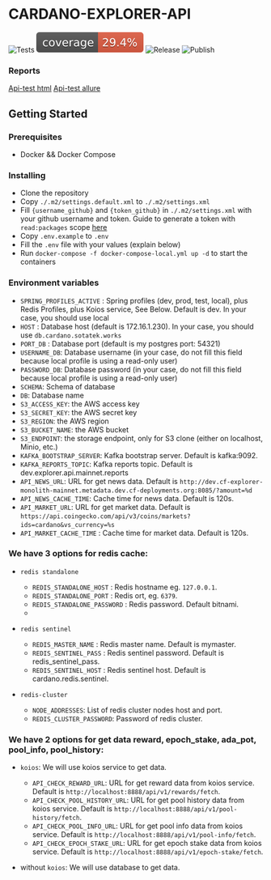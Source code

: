 # CARDANO-EXPLORER-API

<p align="left">
<img alt="Tests" src="https://github.com/cardano-foundation/cf-explorer-api/actions/workflows/tests.yaml/badge.svg" />
<img alt="Coverage" src="https://github.com/cardano-foundation/cf-explorer-api/blob/gh-pages/badges/jacoco.svg?raw=true" />
<img alt="Release" src="https://github.com/cardano-foundation/cf-explorer-api/actions/workflows/release.yaml/badge.svg?branch=main" />
<img alt="Publish" src="https://github.com/cardano-foundation/cf-explorer-api/actions/workflows/publish.yaml/badge.svg?branch=main" />
</p>

### Reports
[Api-test html](https://cardano-foundation.github.io/cf-explorer-api/html-report/reporthtml.html)
[Api-test allure](https://cardano-foundation.github.io/cf-explorer-api/allure/)
 
## Getting Started

### Prerequisites

- Docker && Docker Compose

### Installing

- Clone the repository
- Copy `./.m2/settings.default.xml` to `./.m2/settings.xml` 
- Fill `{username_github}` and `{token_github}` in `./.m2/settings.xml` with your github username and token. Guide to generate a token with `read:packages` scope [here](https://docs.github.com/en/authentication/keeping-your-account-and-data-secure/creating-a-personal-access-token#creating-a-personal-access-token-classic)
- Copy `.env.example`  to `.env`
- Fill the `.env` file with your values (explain below)
- Run `docker-compose -f docker-compose-local.yml up -d` to start the containers


### Environment variables

- `SPRING_PROFILES_ACTIVE` : Spring profiles (dev, prod, test, local), plus Redis Profiles, plus Koios service, See Below. Default is dev. In your case, you should use local
- `HOST` : Database host (default is 172.16.1.230). In your case, you should use `db.cardano.sotatek.works`
- `PORT_DB` : Database port (default is my postgres port: 54321)
- `USERNAME_DB`: Database username (in your case, do not fill this field because local profile is using a read-only user)
- `PASSWORD_DB`: Database password (in your case, do not fill this field because local profile is using a read-only user)
- `SCHEMA`: Schema of database
- `DB`: Database name
- `S3_ACCESS_KEY`: the AWS access key
- `S3_SECRET_KEY`: the AWS secret key
- `S3_REGION`: the AWS region
- `S3_BUCKET_NAME`: the AWS bucket
- `S3_ENDPOINT`: the storage endpoint, only for S3 clone (either on localhost, Minio, etc.)
- `KAFKA_BOOTSTRAP_SERVER`: Kafka bootstrap server. Default is kafka:9092.
- `KAFKA_REPORTS_TOPIC`: Kafka reports topic. Default is dev.explorer.api.mainnet.reports
- `API_NEWS_URL`: URL for get news data. Default is `http://dev.cf-explorer-monolith-mainnet.metadata.dev.cf-deployments.org:8085/?amount=%d`
- `API_NEWS_CACHE_TIME`: Cache time for news data. Default is 120s.
- `API_MARKET_URL`: URL for get market data. Default is `https://api.coingecko.com/api/v3/coins/markets?ids=cardano&vs_currency=%s`
- `API_MARKET_CACHE_TIME` : Cache time for market data. Default is 120s.

### We have 3 options for redis cache:
- `redis standalone`
    - `REDIS_STANDALONE_HOST` : Redis hostname eg. `127.0.0.1`.
    - `REDIS_STANDALONE_PORT` : Redis ort, eg. `6379`.
    - `REDIS_STANDALONE_PASSWORD` : Redis password. Default bitnami.
    -
- `redis sentinel`
    - `REDIS_MASTER_NAME` : Redis master name. Default is mymaster.
    - `REDIS_SENTINEL_PASS` : Redis sentinel password. Default is redis_sentinel_pass.
    - `REDIS_SENTINEL_HOST` : Redis sentinel host. Default is  cardano.redis.sentinel.

- `redis-cluster`
    -  `NODE_ADDRESSES`: List of redis cluster nodes host and port.
    -  `REDIS_CLUSTER_PASSWORD`: Password of redis cluster.

### We have 2 options for get data reward, epoch_stake, ada_pot, pool_info, pool_history:
- `koios`: We will use koios service to get data.
    - `API_CHECK_REWARD_URL`: URL for get reward data from koios service. Default is `http://localhost:8888/api/v1/rewards/fetch`.
    - `API_CHECK_POOL_HISTORY_URL`: URL for get pool history data from koios service. Default is `http://localhost:8888/api/v1/pool-history/fetch`.
    - `API_CHECK_POOL_INFO_URL`: URL for get pool info data from koios service. Default is `http://localhost:8888/api/v1/pool-info/fetch`.
    - `API_CHECK_EPOCH_STAKE_URL`: URL for get epoch stake data from koios service. Default is `http://localhost:8888/api/v1/epoch-stake/fetch`.

- without `koios`: We will use database to get data.




